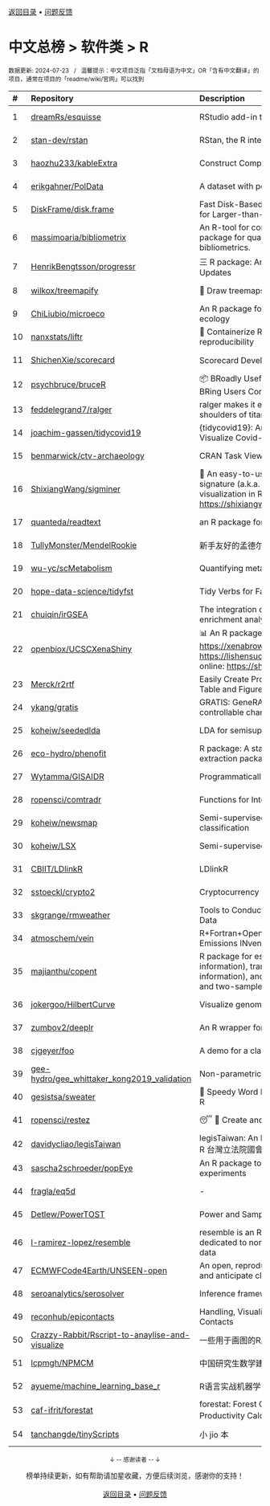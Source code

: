 <a href="https://github.com/GrowingGit/GitHub-Chinese-Top-Charts#github中文排行榜">返回目录</a> • <a href="/content/docs/feedback.md">问题反馈</a>

# 中文总榜 > 软件类 > R
<sub>数据更新: 2024-07-23&nbsp;&nbsp;&nbsp;/&nbsp;&nbsp;&nbsp;温馨提示：中文项目泛指「文档母语为中文」OR「含有中文翻译」的项目，通常在项目的「readme/wiki/官网」可以找到</sub>

|#|Repository|Description|Stars|Updated|
|:-|:-|:-|:-|:-|
|1|[dreamRs/esquisse](https://github.com/dreamRs/esquisse)|RStudio add-in to make plots interactively with ggplot2|1763|2024-07-22|
|2|[stan-dev/rstan](https://github.com/stan-dev/rstan)|RStan, the R interface to Stan|1020|2024-07-20|
|3|[haozhu233/kableExtra](https://github.com/haozhu233/kableExtra)|Construct Complex Table with knitr::kable() + pipe. |681|2024-07-10|
|4|[erikgahner/PolData](https://github.com/erikgahner/PolData)|A dataset with political datasets|603|2024-07-06|
|5|[DiskFrame/disk.frame](https://github.com/DiskFrame/disk.frame)|Fast Disk-Based Parallelized Data Manipulation Framework for Larger-than-RAM Data|594|2024-02-05|
|6|[massimoaria/bibliometrix](https://github.com/massimoaria/bibliometrix)|An R-tool for comprehensive science mapping analysis. A package for quantitative research in scientometrics and bibliometrics.|488|2024-07-02|
|7|[HenrikBengtsson/progressr](https://github.com/HenrikBengtsson/progressr)|三 R package: An Inclusive, Unifying API for Progress Updates|278|2024-04-19|
|8|[wilkox/treemapify](https://github.com/wilkox/treemapify)|🌳 Draw treemaps in ggplot2|213|2024-06-15|
|9|[ChiLiubio/microeco](https://github.com/ChiLiubio/microeco)|An R package for data analysis in microbial community ecology|183|2024-07-21|
|10|[nanxstats/liftr](https://github.com/nanxstats/liftr)|🐳 Containerize R Markdown documents for continuous reproducibility|170|2024-03-11|
|11|[ShichenXie/scorecard](https://github.com/ShichenXie/scorecard)|Scorecard Development in R, 评分卡|159|2024-04-13|
|12|[psychbruce/bruceR](https://github.com/psychbruce/bruceR)|📦 BRoadly Useful Convenient and Efficient R functions that BRing Users Concise and Elegant R data analyses.|157|2024-06-16|
|13|[feddelegrand7/ralger](https://github.com/feddelegrand7/ralger)|ralger makes it easy to scrape a website. Built on the shoulders of titans: rvest, xml2. |154|2024-07-16|
|14|[joachim-gassen/tidycovid19](https://github.com/joachim-gassen/tidycovid19)|{tidycovid19}: An R Package to Download, Tidy and Visualize Covid-19 Related Data|146|2024-03-18|
|15|[benmarwick/ctv-archaeology](https://github.com/benmarwick/ctv-archaeology)|CRAN Task View: Archaeological Science|144|2024-05-22|
|16|[ShixiangWang/sigminer](https://github.com/ShixiangWang/sigminer)|🌲 An easy-to-use and scalable toolkit for genomic alteration signature (a.k.a. mutational signature) analysis and visualization in R https://shixiangwang.github.io/sigminer/reference/index.html|139|2024-06-07|
|17|[quanteda/readtext](https://github.com/quanteda/readtext)|an R package for reading text files|118|2024-02-27|
|18|[TullyMonster/MendelRookie](https://github.com/TullyMonster/MendelRookie)|新手友好的孟德尔随机化项目|101|2024-04-26|
|19|[wu-yc/scMetabolism](https://github.com/wu-yc/scMetabolism)|Quantifying metabolism activity at the single-cell resolution|98|2024-02-08|
|20|[hope-data-science/tidyfst](https://github.com/hope-data-science/tidyfst)|Tidy Verbs for Fast Data Manipulation|95|2024-06-14|
|21|[chuiqin/irGSEA](https://github.com/chuiqin/irGSEA)|The integration of single cell rank-based gene set enrichment analysis|94|2024-07-12|
|22|[openbiox/UCSCXenaShiny](https://github.com/openbiox/UCSCXenaShiny)|📊 An R package for interactively exploring UCSC Xena https://xenabrowser.net/datapages/; Book: https://lishensuo.github.io/UCSCXenaShiny_Book; App online: https://shiny.hiplot.cn/ucsc-xena-shiny/, htt ...|83|2024-07-20|
|23|[Merck/r2rtf](https://github.com/Merck/r2rtf)|Easily Create Production-Ready Rich Text Format (RTF) Table and Figure|76|2024-06-03|
|24|[ykang/gratis](https://github.com/ykang/gratis)|GRATIS: GeneRAting TIme Series with diverse and controllable characteristics|76|2024-04-08|
|25|[koheiw/seededlda](https://github.com/koheiw/seededlda)|LDA for semisupervised topic modeling|71|2024-06-29|
|26|[eco-hydro/phenofit](https://github.com/eco-hydro/phenofit)|R package: A state-of-the-art Vegetation Phenology extraction package, phenofit|68|2024-01-23|
|27|[Wytamma/GISAIDR](https://github.com/Wytamma/GISAIDR)|Programmatically interact with the GISAID database.|67|2024-02-01|
|28|[ropensci/comtradr](https://github.com/ropensci/comtradr)|Functions for Interacting with the UN Comtrade API|64|2024-07-02|
|29|[koheiw/newsmap](https://github.com/koheiw/newsmap)|Semi-supervised algorithm for geographical document classification|58|2024-06-11|
|30|[koheiw/LSX](https://github.com/koheiw/LSX)|Semi-supervised algorithm for document scaling|55|2024-07-19|
|31|[CBIIT/LDlinkR](https://github.com/CBIIT/LDlinkR)|LDlinkR|53|2024-04-17|
|32|[sstoeckl/crypto2](https://github.com/sstoeckl/crypto2)|Cryptocurrency Market Data|51|2024-07-02|
|33|[skgrange/rmweather](https://github.com/skgrange/rmweather)|Tools to Conduct Meteorological Normalisation on Air Quality Data|45|2024-06-05|
|34|[atmoschem/vein](https://github.com/atmoschem/vein)| R+Fortran+OpenMP package to estimate Vehicular Emissions INventories VEIN. |43|2024-07-17|
|35|[majianthu/copent](https://github.com/majianthu/copent)|R package for estimating copula entropy (mutual information), transfer entropy (conditional mutual information), and the statistic for multivariate normality test and two-sample test|41|2024-06-07|
|36|[jokergoo/HilbertCurve](https://github.com/jokergoo/HilbertCurve)|Visualize genomic data by Hilbert curve|40|2024-06-17|
|37|[zumbov2/deeplr](https://github.com/zumbov2/deeplr)|An R wrapper for the DeepL Translator API|39|2024-03-28|
|38|[cjgeyer/foo](https://github.com/cjgeyer/foo)|A demo for a class|35|2024-01-23|
|39|[gee-hydro/gee_whittaker_kong2019_validation](https://github.com/gee-hydro/gee_whittaker_kong2019_validation)|Non-parametric weighted Whittaker smoothing|32|2024-04-11|
|40|[gesistsa/sweater](https://github.com/gesistsa/sweater)|👚 Speedy Word Embedding Association Test & Extras using R|27|2024-06-19|
|41|[ropensci/restez](https://github.com/ropensci/restez)|:sleeping: :open_file_folder: Create and Query a Local Copy of GenBank in R|25|2024-04-19|
|42|[davidycliao/legisTaiwan](https://github.com/davidycliao/legisTaiwan)|legisTaiwan: An Interface to Access Taiwan Legislative API in R 台灣立法院國會系統 API |23|2024-02-25|
|43|[sascha2schroeder/popEye](https://github.com/sascha2schroeder/popEye)|An R package to analyze eye-tracking data from reading experiments|21|2024-05-01|
|44|[fragla/eq5d](https://github.com/fragla/eq5d)|-|20|2024-07-21|
|45|[Detlew/PowerTOST](https://github.com/Detlew/PowerTOST)|Power and Sample Size for (Bio)Equivalence Studies|20|2024-03-19|
|46|[l-ramirez-lopez/resemble](https://github.com/l-ramirez-lopez/resemble)|resemble is an R package which implements functions dedicated to non-linear modelling of complex spectroscopy data|20|2024-02-16|
|47|[ECMWFCode4Earth/UNSEEN-open](https://github.com/ECMWFCode4Earth/UNSEEN-open)|An open, reproducible and transferable workflow to assess and anticipate climate extremes beyond the observed record|17|2024-04-01|
|48|[seroanalytics/serosolver](https://github.com/seroanalytics/serosolver)|Inference framework for serological data|15|2024-07-09|
|49|[reconhub/epicontacts](https://github.com/reconhub/epicontacts)|Handling, Visualisation and Analysis of Epidemiological Contacts|15|2024-04-29|
|50|[Crazzy-Rabbit/Rscript-to-anaylise-and-visualize](https://github.com/Crazzy-Rabbit/Rscript-to-anaylise-and-visualize)|一些用于画图的R脚本|11|2024-05-28|
|51|[lcpmgh/NPMCM](https://github.com/lcpmgh/NPMCM)|中国研究生数学建模竞赛获奖数据及可视化分析|11|2024-03-07|
|52|[ayueme/machine_learning_base_r](https://github.com/ayueme/machine_learning_base_r)|R语言实战机器学习|8|2024-05-05|
|53|[caf-ifrit/forestat](https://github.com/caf-ifrit/forestat)|forestat: Forest Carbon Sequestration and Potential Productivity Calculation 森林碳汇计量和潜力计算|8|2024-02-20|
|54|[tanchangde/tinyScripts](https://github.com/tanchangde/tinyScripts)|小 jio 本|5|2024-03-03|

<div align="center">
    <p><sub>↓ -- 感谢读者 -- ↓</sub></p>
    榜单持续更新，如有帮助请加星收藏，方便后续浏览，感谢你的支持！
</div>

<br/>

<div align="center"><a href="https://github.com/GrowingGit/GitHub-Chinese-Top-Charts#github中文排行榜">返回目录</a> • <a href="/content/docs/feedback.md">问题反馈</a></div>
